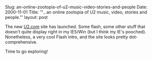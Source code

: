 Slug: an-online-zootopia-of-u2-music-video-stories-and-people
Date: 2000-11-01
Title: '&quot;...an online zootopia of U2 music, video, stories and people.&quot;'
layout: post


The new <a href="www.u2.com">U2.com</a> site has launched. Some flash, some other stuff that doesn&#39;t quite display right in my IE5/Win (but I think my IE&#39;s pooched). Nonetheless, a very cool Flash intro, and the site looks pretty dot-comprehensive.

Time to go exploring!
